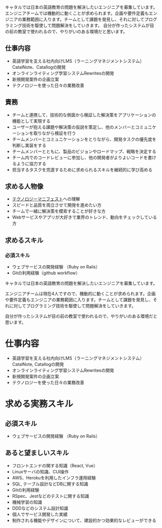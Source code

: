 キャタルでは日本の英語教育の問題を解決したいエンジニアを募集しています。
エンジニアチームでは機動的に動くことが求められます。企画や要件定義もエンジニアの業務範囲に入ります。チームとして課題を発見し、それに対してプログラミング技術を駆使して問題解決をしていきます。
自分が作ったシステムが目の前の教室で使われるので、やりがいのある環境だと思います。
## 仕事内容 
- 英語学習を支える社内向けLMS（ラーニングマネジメントシステム）CatalNote、Catallogの開発 
- オンラインライティング学習システムRewritesの開発 
- 新規開発案件の企画立案 
- テクノロジーを使った日々の業務改善

## 責務
- チームと連携して、技術的な側面から検証した解決策をアプリケーションの機能として実現する
- ユーザーが抱える課題や解決策の仮説を策定し、他のメンバーとコミュニケーションを取りながら検証を行う
- チームメンバーとコミュニケーションをとりながら、開発タスクの優先度を判断し実装をする
- チームメンバーとともに、製品のビジョンやロードマップ、戦略を決定する
- チーム内でのコードレビューに参加し、他の開発者がよりよいコードを書けるように協力する
- 担当するタスクを完遂するために求められるスキルを継続的に学び高める

## 求める人物像 
- [テクノロジーマニフェスト](README.md)への理解
- スピードと品質を両立させて開発を進めたい方
- チームで一緒に解決策を模索することが好きな方 
- Webサービスやアプリが大好きで業界のトレンド、動向をチェックしている方 

## 求めるスキル 
### 必須スキル
- ウェブサービスの開発経験 （Ruby on Rails）
- Gitの利用経験（github workflow）

キャタルでは日本の英語教育の問題を解決したいエンジニアを募集しています。

エンジニアチームは現在4人ですので、機動的に動くことが求められます。企画や要件定義もエンジニアの業務範囲に入ります。チームとして課題を発見し、それに対してプログラミング技術を駆使して問題解決をしていきます。

自分が作ったシステムが目の前の教室で使われるので、やりがいのある環境だと思います。

# 仕事内容
- 英語学習を支える社内向けLMS（ラーニングマネジメントシステム）CatalNote, Catallogの開発
- オンラインライティング学習システムRewritesの開発
- 新規開発案件の企画立案
- テクノロジーを使った日々の業務改善 

# 求める実務スキル
## 必須スキル
- ウェブサービスの開発経験 （Ruby on Rails）

## あると望ましいスキル
- フロントエンドの関する知識（React, Vue）
- Linuxサーバの知識、CUI操作 
- AWS、Herokuを利用したインフラ運用経験 
- SQL, テーブル設計などDBに関する知識
- Gitの利用経験
- RSpec、Jestなどのテストに関する知識
- 機械学習の知識
- DDDなどのシステム設計知識
- 個人でサービス開発した実績
- 制作される機能やデザインについて、建設的かつ効果的なレビューができる
